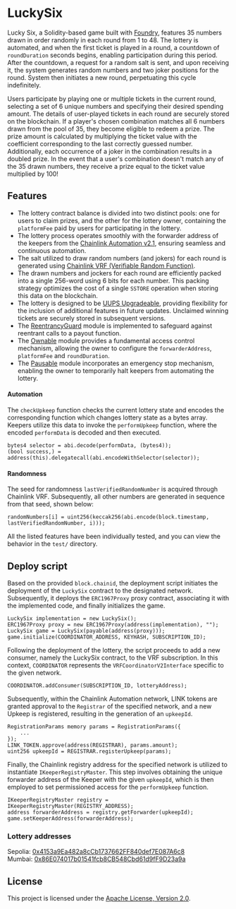 # LuckySix  

Lucky Six, a Solidity-based game built with [Foundry](https://github.com/foundry-rs/foundry), features 35 numbers drawn in order randomly in each round from 1 to 48. The lottery is automated, and when the first ticket is played in a round, a countdown of `roundDuration` seconds begins, enabling participation during this period. After the countdown, a request for a random salt is sent, and upon receiving it, the system generates random numbers and two joker positions for the round. System then initiates a new round, perpetuating this cycle indefinitely.  

Users participate by playing one or multiple tickets in the current round, selecting a set of 6 unique numbers and specifying their desired spending amount. The details of user-played tickets in each round are securely stored on the blockchain. If a player's chosen combination matches all 6 numbers drawn from the pool of 35, they become eligible to redeem a prize. The prize amount is calculated by multiplying the ticket value with the coefficient corresponding to the last correctly guessed number. Additionally, each occurrence of a joker in the combination results in a doubled prize. In the event that a user's combination doesn't match any of the 35 drawn numbers, they receive a prize equal to the ticket value multiplied by 100!  

## Features
* The lottery contract balance is divided into two distinct pools: one for users to claim prizes, and the other for the lottery owner, containing the `platformFee` paid by users for participating in the lottery.
* The lottery process operates smoothly with the forwarder address of the keepers from the [Chainlink Automation v2.1](https://docs.chain.link/chainlink-automation), ensuring seamless and continuous automation.
* The salt utilized to draw random numbers (and jokers) for each round is generated using [Chainlink VRF (Verifiable Random Function)](https://docs.chain.link/vrf).
* The drawn numbers and jockers for each round are efficiently packed into a single 256-word using 6 bits for each number. This packing strategy optimizes the cost of a single `SSTORE` operation when storing this data on the blockchain.
* The lottery is designed to be [UUPS Upgradeable](https://docs.openzeppelin.com/contracts/5.x/api/proxy), providing flexibility for the inclusion of additional features in future updates. Unclaimed winning tickets are securely stored in subsequent versions.
* The [ReentrancyGuard](https://github.com/OpenZeppelin/openzeppelin-contracts-upgradeable/blob/master/contracts/utils/ReentrancyGuardUpgradeable.sol) module is implemented to safeguard against reentrant calls to a payout function.
* The [Ownable](https://github.com/OpenZeppelin/openzeppelin-contracts-upgradeable/blob/master/contracts/access/OwnableUpgradeable.sol) module provides a fundamental access control mechanism, allowing the owner to configure the `forwarderAddress`, `platformFee` and `roundDuration`.
* The [Pausable](https://github.com/OpenZeppelin/openzeppelin-contracts-upgradeable/blob/master/contracts/utils/PausableUpgradeable.sol) module incorporates an emergency stop mechanism, enabling the owner to temporarily halt keepers from automating the lottery.


#### Automation
The `checkUpkeep` function checks the current lottery state and encodes the corresponding function which changes lottery state as a bytes array. Keepers utilize this data to invoke the `performUpkeep` function, where the encoded `performData` is decoded and then executed.
```
bytes4 selector = abi.decode(performData, (bytes4));
(bool success,) = address(this).delegatecall(abi.encodeWithSelector(selector));
```

#### Randomness
The seed for randomness `lastVerifiedRandomNumber` is acquired through Chainlink VRF. Subsequently, all other numbers are generated in sequence from that seed, shown below:
```
randomNumbers[i] = uint256(keccak256(abi.encode(block.timestamp, lastVerifiedRandomNumber, i)));
```

All the listed features have been individually tested, and you can view the behavior in the `test/` directory.

## Deploy script
Based on the provided `block.chainid`, the deployment script initiates the deployment of the `LuckySix` contract to the designated network. Subsequently, it deploys the `ERC1967Proxy` proxy contract, associating it with the implemented code, and finally initializes the game.
```
LuckySix implementation = new LuckySix();
ERC1967Proxy proxy = new ERC1967Proxy(address(implementation), "");
LuckySix game = LuckySix(payable(address(proxy)));
game.initialize(COORDINATOR_ADDRESS, KEYHASH, SUBSCRIPTION_ID);
```

Following the deployment of the lottery, the script proceeds to add a new consumer, namely the LuckySix contract, to the VRF subscription. In this context, `COORDINATOR` represents the `VRFCoordinatorV2Interface` specific to the given network.
```
COORDINATOR.addConsumer(SUBSCRIPTION_ID, lotteryAddress);
```

Subsequently, within the Chainlink Automation network, LINK tokens are granted approval to the `Registrar` of the specified network, and a new Upkeep is registered, resulting in the generation of an `upkeepId`.
```
RegistrationParams memory params = RegistrationParams({
    ...
});
LINK_TOKEN.approve(address(REGISTRAR), params.amount);
uint256 upkeepId = REGISTRAR.registerUpkeep(params);
```

Finally, the Chainlink registry address for the specified network is utilized to instantiate `IKeeperRegistryMaster`.  This step involves obtaining the unique forwarder address of the Keeper with the given `upkeepId`, which is then employed to set permissioned access for the `performUpkeep` function.
```
IKeeperRegistryMaster registry = IKeeperRegistryMaster(REGISTRY_ADDRESS);
address forwarderAddress = registry.getForwarder(upkeepId);
game.setKeeperAddress(forwarderAddress);
```

### Lottery addresses

Sepolia: [0x4153a9Ea482a8cCb1737662FF840def7E087A6c8](https://sepolia.etherscan.io/address/0x4153a9ea482a8ccb1737662ff840def7e087a6c8)  
Mumbai: [0x86E074017b01541fcb8CB548Cbd61d9fF9D23a9a](https://mumbai.polygonscan.com/address/0x86e074017b01541fcb8cb548cbd61d9ff9d23a9a)


## License

This project is licensed under the [Apache License, Version 2.0](https://www.apache.org/licenses/LICENSE-2.0).